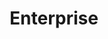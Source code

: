 ---
description: Lists companies that provide commercial support for Linkerd.
title: Enterprise
layout: enterprise
type: enterprise
weight: 1
menu:
  top:
    weight: 4
support:
  bottom_description: Offering Linkerd support? Add your company!
  description: ''
  title: >-
    Companies offering commercial support  and other enterprise offerings for
    Linkerd:
  buttons:
  - caption: Create Pull Request
    url: '#'
  companies:
  - description: >-
      Buoyant is the original creator of Linkerd and provides support,
      training, and enterprise products.
    thumbnail: '/uploads/buoyant_thumbnail.svg'
    title: Buoyant
    url: 'https://buoyant.io/enterprise'
---